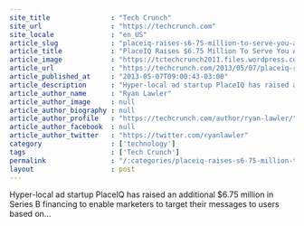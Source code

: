 ```yaml
---
site_title               : "Tech Crunch"
site_url                 : "https://techcrunch.com"
site_locale              : "en_US"
article_slug             : "placeiq-raises-s6-75-million-to-serve-you-ads-based-on-your-location"
article_title            : "PlaceIQ Raises $6.75 Million To Serve You Ads Based On Your Location"
article_image            : "https://tctechcrunch2011.files.wordpress.com/2013/05/placeiq-200x100.png?w=200&h=100&crop=1"
article_url              : "https://techcrunch.com/2013/05/07/placeiq-raises-6-75-million-to-serve-you-ads-based-on-your-location/"
article_published_at     : "2013-05-07T09:00:43-03:00"
article_description      : "Hyper-local ad startup PlaceIQ has raised an additional $6.75 million in Series B financing to enable marketers to target their messages to users based on..."
article_author_name      : "Ryan Lawler"
article_author_image     : null
article_author_biography : null
article_author_profile   : "https://techcrunch.com/author/ryan-lawler/"
article_author_facebook  : null
article_author_twitter   : "https://twitter.com/ryanlawler"
category                 : ['technology']
tags                     : ['Tech Crunch']
permalink                : "/:categories/placeiq-raises-s6-75-million-to-serve-you-ads-based-on-your-location/"
layout                   : post
---
```


Hyper-local ad startup PlaceIQ has raised an additional $6.75 million in Series B financing to enable marketers to target their messages to users based on...
